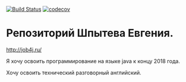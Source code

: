 [![Build Status](https://travis-ci.org/Zhekbland/job4j.svg?branch=master)](https://travis-ci.org/Zhekbland/job4j)
[![codecov](https://codecov.io/gh/Zhekbland/job4j/branch/master/graph/badge.svg)](https://codecov.io/gh/Zhekbland/job4j)
# Репозиторий Шпытева Евгения.

http://job4j.ru/

Я хочу освоить программирование на языке java к концу 2018 года.

Хочу освоить технический разговорный английский.